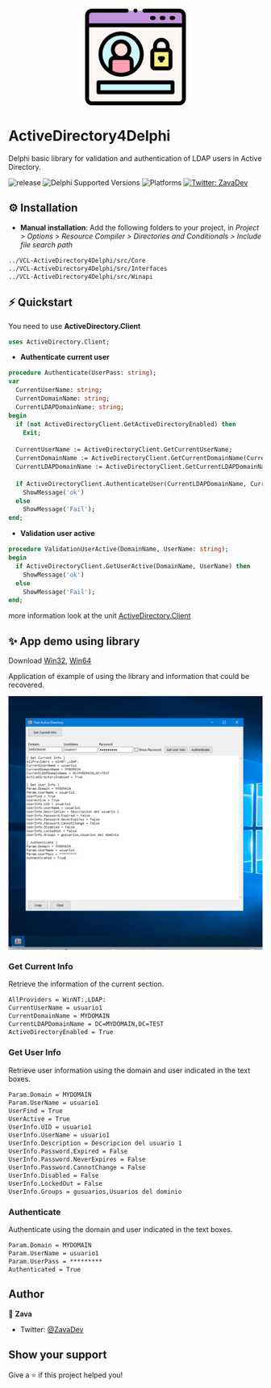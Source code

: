<p align="center">
  <img width="200" align="center" src="./resources/login.svg" alt="demo"/>
</p>

# ActiveDirectory4Delphi

Delphi basic library for validation and authentication of LDAP users in Active Directory.

![release](https://img.shields.io/github/v/release/EdZava/VCL-ActiveDirectory4Delphi?style=flat-square)
![Delphi Supported Versions](https://img.shields.io/badge/Delphi%20Supported%20Versions-XE7%20and%20ever-blue.svg)
![Platforms](https://img.shields.io/badge/Supported%20platforms-Win32%20and%20Win64-red.svg)
[![Twitter: ZavaDev](https://img.shields.io/twitter/follow/ZavaDev.svg?style=social)](https://twitter.com/ZavaDev)

## ⚙️ Installation

* **Manual installation**: Add the following folders to your project, in *Project > Options > Resource Compiler > Directories and Conditionals > Include file search path*

```
../VCL-ActiveDirectory4Delphi/src/Core
../VCL-ActiveDirectory4Delphi/src/Interfaces
../VCL-ActiveDirectory4Delphi/src/Winapi
```

## ⚡️ Quickstart

You need to use **ActiveDirectory.Client**

```pascal
uses ActiveDirectory.Client;
```

* **Authenticate current user**

```pascal
procedure Authenticate(UserPass: string);
var
  CurrentUserName: string;
  CurrentDomainName: string;
  CurrentLDAPDomainName: string;
begin
  if (not ActiveDirectoryClient.GetActiveDirectoryEnabled) then
    Exit;

  CurrentUserName := ActiveDirectoryClient.GetCurrentUserName;
  CurrentDomainName := ActiveDirectoryClient.GetCurrentDomainName(CurrentUserName);  
  CurrentLDAPDomainName := ActiveDirectoryClient.GetCurrentLDAPDomainName(CurrentDomainName);  

  if ActiveDirectoryClient.AuthenticateUser(CurrentLDAPDomainName, CurrentUserName, UserPass) then
    ShowMessage('ok')
  else
    ShowMessage('Fail');
end;
```

* **Validation user active**

```pascal
procedure ValidationUserActive(DomainName, UserName: string);
begin
  if ActiveDirectoryClient.GetUserActive(DomainName, UserName) then
    ShowMessage('ok')
  else
    ShowMessage('Fail');
end;
```

more information look at the unit [ActiveDirectory.Client](./src/Core/ActiveDirectory.Client.pas)

## ✨ App demo using library

Download
[Win32](https://github.com/EdZava/VCL-ActiveDirectory4Delphi/releases/latest/download/TestActiveDirectory-Win32.rar),
[Win64](https://github.com/EdZava/VCL-ActiveDirectory4Delphi/releases/latest/download/TestActiveDirectory-Win64.rar)

Application of example of using the library and information that could be recovered.

<p align="center">
  <img width="900" align="center" src="./resources/screen-main.png" alt="demo"/>
</p>

### Get Current Info 

Retrieve the information of the current section.

```log
AllProviders = WinNT:,LDAP:
CurrentUserName = usuario1
CurrentDomainName = MYDOMAIN
CurrentLDAPDomainName = DC=MYDOMAIN,DC=TEST
ActiveDirectoryEnabled = True
```

### Get User Info

Retrieve user information using the domain and user indicated in the text boxes.

```log
Param.Domain = MYDOMAIN
Param.UserName = usuario1
UserFind = True
UserActive = True
UserInfo.UID = usuario1
UserInfo.UserName = usuario1
UserInfo.Description = Descripcion del usuario 1
UserInfo.Password.Expired = False
UserInfo.Password.NeverExpires = False
UserInfo.Password.CannotChange = False
UserInfo.Disabled = False
UserInfo.LockedOut = False
UserInfo.Groups = gusuarios,Usuarios del dominio
```

### Authenticate

Authenticate using the domain and user indicated in the text boxes.

```log
Param.Domain = MYDOMAIN
Param.UserName = usuario1
Param.UserPass = *********
Authenticated = True
```

## Author

👤 **Zava**

* Twitter: [@ZavaDev](https://twitter.com/ZavaDev)

## Show your support

Give a ⭐️ if this project helped you!
